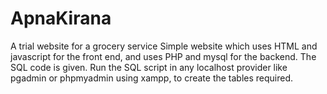 # ApnaKirana
A trial website for a grocery service
Simple website which uses HTML and javascript for the front end, and uses PHP and mysql for the backend.
The SQL code is given. Run the SQL script in any localhost provider like pgadmin or phpmyadmin using xampp, to create the tables required.
